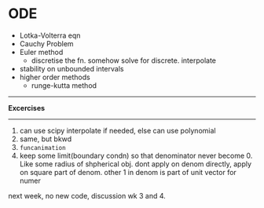 # ODE
- Lotka-Volterra eqn
- Cauchy Problem
- Euler method
  - discretise the fn. somehow solve for discrete. interpolate
- stability on unbounded intervals
- higher order methods
  - runge-kutta method

----
**Excercises**

----
1. can use scipy interpolate if needed, else can use polynomial
2. same, but bkwd
3. `funcanimation`
5. keep some limit(boundary condn) so that denominator never become 0. Like some radius of shpherical obj. dont apply on denom directly, apply on square part of denom. other 1 in denom is part of unit vector for numer


next week, no new code, discussion wk 3 and 4.